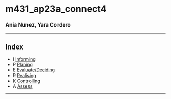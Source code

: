 # m431_ap23a_connect4

### Ania Nunez, Yara Cordero 

<hr>

## Index
* I [Informing](01_Documentation/(I)PERKA.md)
* P [Planing](01_Documentation/I(P)ERKA.md)
* E [Evaluate/Deciding](01_Documentation/IP(E)RKA.md)
* R [Realising](01_Documentation/IPE(R)KA.md)
* K [Controlling](01_Documentation/IPER(K)A.md)
* A [Assess](01_Documentation/IPERK(A).md)

<hr>
